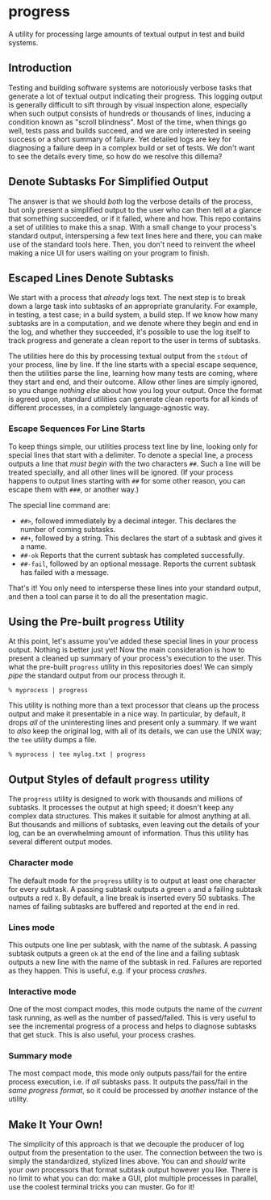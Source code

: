 # progress
A utility for processing large amounts of textual output in test and build systems.

## Introduction

Testing and building software systems are notoriously verbose tasks that generate a lot of textual output indicating their progress.
This logging output is generally difficult to sift through by visual inspection alone, especially when such output consists of hundreds or thousands of lines, inducing a condition known as "scroll blindness".
Most of the time, when things go well, tests pass and builds succeed, and we are only interested in seeing success or a short summary of failure.
Yet detailed logs are key for diagnosing a failure deep in a complex build or set of tests.
We don't want to see the details every time, so how do we resolve this dillema?

## Denote Subtasks For Simplified Output

The answer is that we should *both* log the verbose details of the process, but only present a simplified output to the user who can then tell at a glance that something succeeded, or if it failed, where and how.
This repo contains a set of utilities to make this a snap.
With a small change to your process's standard output, interspersing a few text lines here and there, you can make use of the standard tools here.
Then, you don't need to reinvent the wheel making a nice UI for users waiting on your program to finish.

## Escaped Lines Denote Subtasks

We start with a process that *already* logs text.
The next step is to break down a large task into subtasks of an appropriate granularity.
For example, in testing, a test case; in a build system, a build step.
If we know how many subtasks are in a computation, and we denote where they begin and end in the log, and whether they succeeded, it's possible to use the log itself to track progress and generate a clean report to the user in terms of subtasks.

The utilities here do this by processing textual output from the `stdout` of your process, line by line.
If the line starts with a special escape sequence, then the utilities parse the line, learning how many tests are coming, where they start and end, and their outcome.
Allow other lines are simply ignored, so you change *nothing else* about how you log your output.
Once the format is agreed upon, standard utilities can generate clean reports for all kinds of different processes, in a completely language-agnostic way.

### Escape Sequences For Line Starts

To keep things simple, our utilities process text line by line, looking only for special lines that start with a delimiter.
To denote a special line, a process outputs a line that *must begin with* the two characters `##`.
Such a line will be treated specially, and all other lines will be ignored.
(If your process happens to output lines starting with `##` for some other reason, you can escape them with `###`, or another way.)

The special line command are:

* `##>`, followed immediately by a decimal integer. This declares the number of coming subtasks.
* `##+`, followed by a string. This declares the start of a subtask and gives it a name.
* `##-ok` Reports that the current subtask has completed successfully.
* `##-fail`, followed by an optional message. Reports the current subtask has failed with a message.

That's it! You only need to intersperse these lines into your standard output, and then a tool can parse it to do all the presentation magic.

## Using the Pre-built `progress` Utility

At this point, let's assume you've added these special lines in your process output.
Nothing is better just yet!
Now the main consideration is how to present a cleaned up summary of your process's execution to the user.
This what the pre-built `progress` utility in this repositories does!
We can simply *pipe* the standard output from our process through it.

```
% myprocess | progress
```

This utility is nothing more than a text processor that cleans up the process output and make it presentable in a nice way.
In particular, by default, it drops *all* of the uninteresting lines and present only a summary.
If we want to *also* keep the original log, with all of its details, we can use the UNIX way; the `tee` utility dumps a file.

```
% myprocess | tee mylog.txt | progress
```

## Output Styles of default `progress` utility

The `progress` utility is designed to work with thousands and millions of subtasks.
It processes the output at high speed; it doesn't keep any complex data structures.
This makes it suitable for almost anything at all.
But thousands and millions of subtasks, even leaving out the details of your log, can be an overwhelming amount of information.
Thus this utility has several different output modes.

### Character mode

The default mode for the `progress` utility is to output at least one character for every subtask.
A passing subtask outputs a green `o` and a failing subtask outputs a red `X`.
By default, a line break is inserted every 50 subtasks.
The names of failing subtasks are buffered and reported at the end in red.

### Lines mode

This outputs one line per subtask, with the name of the subtask.
A passing subtask outputs a green `ok` at the end of the line and a failing subtask outputs a new line with the name of the subtask in red.
Failures are reported as they happen.
This is useful, e.g. if your process *crashes*.

### Interactive mode

One of the most compact modes, this mode outputs the name of the *current* task running, as well as the number of passed/failed.
This is very useful to see the incremental progress of a process and helps to diagnose subtasks that get stuck.
This is also useful, your process crashes.

### Summary mode

The most compact mode, this mode only outputs pass/fail for the entire process execution, i.e. if *all* subtasks pass.
It outputs the pass/fail in the *same progress format*, so it could be processed by *another* instance of the utility.

## Make It Your Own!

The simplicity of this approach is that we decouple the producer of log output from the presentation to the user.
The connection between the two is simply the standardized, stylized lines above.
You can and *should* write your *own* processors that format subtask output however you like.
There is no limit to what you can do: make a GUI, plot multiple processes in parallel, use the coolest terminal tricks you can muster.
Go for it!
